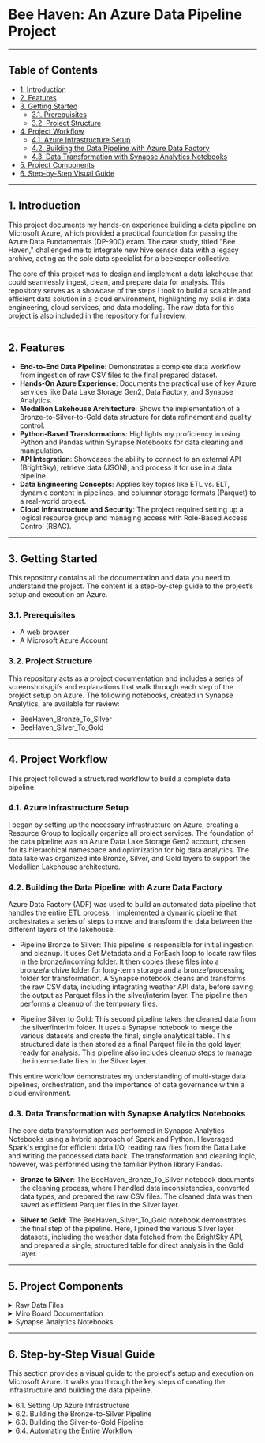# Bee Haven: An Azure Data Pipeline Project

---

## Table of Contents

- [1. Introduction](#1-introduction)
- [2. Features](#2-features)
- [3. Getting Started](#3-getting-started)
    - [3.1. Prerequisites](#31-prerequisites)
    - [3.2. Project Structure](#32-project-structure)
- [4. Project Workflow](#4-project-workflow)
  - [4.1. Azure Infrastructure Setup](#41-azure-infrastructure-setup)
  - [4.2. Building the Data Pipeline with Azure Data Factory](#42-building-the-data-pipeline-with-azure-data-factory)
  - [4.3. Data Transformation with Synapse Analytics Notebooks](#43-data-transformation-with-synapse-analytics-notebooks)
- [5. Project Components](#5-project-components)
- [6. Step-by-Step Visual Guide](#6-step-by-step-visual-guide)

---

## 1. Introduction

This project documents my hands-on experience building a data pipeline on Microsoft Azure, which provided a practical foundation for passing the Azure Data Fundamentals (DP-900) exam. The case study, titled "Bee Haven," challenged me to integrate new hive sensor data with a legacy archive, acting as the sole data specialist for a beekeeper collective.

The core of this project was to design and implement a data lakehouse that could seamlessly ingest, clean, and prepare data for analysis. This repository serves as a showcase of the steps I took to build a scalable and efficient data solution in a cloud environment, highlighting my skills in data engineering, cloud services, and data modeling. The raw data for this project is also included in the repository for full review.

---

## 2. Features

- **End-to-End Data Pipeline**: Demonstrates a complete data workflow from ingestion of raw CSV files to the final prepared dataset.
- **Hands-On Azure Experience**: Documents the practical use of key Azure services like Data Lake Storage Gen2, Data Factory, and Synapse Analytics.
- **Medallion Lakehouse Architecture**: Shows the implementation of a Bronze-to-Silver-to-Gold data structure for data refinement and quality control.
- **Python-Based Transformations**: Highlights my proficiency in using Python and Pandas within Synapse Notebooks for data cleaning and manipulation.
- **API Integration**: Showcases the ability to connect to an external API (BrightSky), retrieve data (JSON), and process it for use in a data pipeline.
- **Data Engineering Concepts**: Applies key topics like ETL vs. ELT, dynamic content in pipelines, and columnar storage formats (Parquet) to a real-world project.
- **Cloud Infrastructure and Security**: The project required setting up a logical resource group and managing access with Role-Based Access Control (RBAC).

---

## 3. Getting Started

This repository contains all the documentation and data you need to understand the project. The content is a step-by-step guide to the project’s setup and execution on Azure.

### 3.1. Prerequisites
- A web browser
- A Microsoft Azure Account

### 3.2. Project Structure
This repository acts as a project documentation and includes a series of screenshots/gifs and explanations that walk through each step of the project setup on Azure. The following notebooks, created in Synapse Analytics, are available for review:
- BeeHaven_Bronze_To_Silver
- BeeHaven_Silver_To_Gold

---

## 4. Project Workflow

This project followed a structured workflow to build a complete data pipeline.

### 4.1. Azure Infrastructure Setup

I began by setting up the necessary infrastructure on Azure, creating a Resource Group to logically organize all project services. The foundation of the data pipeline was an Azure Data Lake Storage Gen2 account, chosen for its hierarchical namespace and optimization for big data analytics. The data lake was organized into Bronze, Silver, and Gold layers to support the Medallion Lakehouse architecture.

### 4.2. Building the Data Pipeline with Azure Data Factory

Azure Data Factory (ADF) was used to build an automated data pipeline that handles the entire ETL process. I implemented a dynamic pipeline that orchestrates a series of steps to move and transform the data between the different layers of the lakehouse.

- Pipeline Bronze to Silver: This pipeline is responsible for initial ingestion and cleanup. It uses Get Metadata and a ForEach loop to locate raw files in the bronze/incoming folder. It then copies these files into a bronze/archive folder for long-term storage and a bronze/processing folder for transformation. A Synapse notebook cleans and transforms the raw CSV data, including integrating weather API data, before saving the output as Parquet files in the silver/interim layer. The pipeline then performs a cleanup of the temporary files.

- Pipeline Silver to Gold: This second pipeline takes the cleaned data from the silver/interim folder. It uses a Synapse notebook to merge the various datasets and create the final, single analytical table. This structured data is then stored as a final Parquet file in the gold layer, ready for analysis. This pipeline also includes cleanup steps to manage the intermediate files in the Silver layer.

This entire workflow demonstrates my understanding of multi-stage data pipelines, orchestration, and the importance of data governance within a cloud environment.

### 4.3. Data Transformation with Synapse Analytics Notebooks

The core data transformation was performed in Synapse Analytics Notebooks using a hybrid approach of Spark and Python. I leveraged Spark's engine for efficient data I/O, reading raw files from the Data Lake and writing the processed data back. The transformation and cleaning logic, however, was performed using the familiar Python library Pandas.

- **Bronze to Silver**: The BeeHaven_Bronze_To_Silver notebook documents the cleaning process, where I handled data inconsistencies, converted data types, and prepared the raw CSV files. The cleaned data was then saved as efficient Parquet files in the Silver layer.

- **Silver to Gold**: The BeeHaven_Silver_To_Gold notebook demonstrates the final step of the pipeline. Here, I joined the various Silver layer datasets, including the weather data fetched from the BrightSky API, and prepared a single, structured table for direct analysis in the Gold layer.

---

## 5. Project Components

<details>
<summary>Raw Data Files</summary>
<br>
The raw CSV files—flow_schwartau.csv, humidity_schwartau.csv, temperature_schwartau.csv, and weight_schwartau.csv—that served as the starting point for this project.
<br>
<a href="https://github.com/Cebulva/bee-haven-azure-data-pipeline/tree/main/data">View Raw Data (GitHub Folder)</a>
</details>

<details>
<summary>Miro Board Documentation</summary>
<br>
This board documents the full project journey, including the initial design, a collection of relevant concepts, and screenshots of the data preperation analysis.
<br>
<a href="https://miro.com/app/board/uXjVIGWwBlk=/?moveToWidget=3458764635939066241&cot=10">View Miro Board</a>
</details>

<details>
<summary>Synapse Analytics Notebooks</summary>
<br>
These notebooks contain the Python code used for the data transformations. They show the steps for reading data from Azure Data Lake, cleaning it, and writing it to the next layer of the lakehouse.
<br>
<a href="https://github.com/Cebulva/bee-haven-azure-data-pipeline/blob/main/script/BeeHaven_Bronze_To_Silver.ipynb">BeeHaven_Bronze_To_Silver Notebook</a>
<br>
<a href="https://github.com/Cebulva/bee-haven-azure-data-pipeline/blob/main/script/BeeHaven_Silver_To_Gold.ipynb">BeeHaven_Silver_To_Gold Notebook</a>
</details>

---

## 6. Step-by-Step Visual Guide

This section provides a visual guide to the project's setup and execution on Microsoft Azure. It walks you through the key steps of creating the infrastructure and building the data pipeline.

<details>
<summary>6.1. Setting Up Azure Infrastructure</summary>
<br>
First, I created a Resource Group to organize all the project's services. Next, I set up an Azure Data Lake Storage Gen2 account and established the Bronze, Silver, and Gold folder structure.
<br>

<br>
<img src="https://github.com/Cebulva/bee-haven-azure-data-pipeline/blob/main/images/AzureInfrastructure.gif" alt="Azure Infrastructure Gif">
</details>

<details>
<summary>6.2. Building the Bronze-to-Silver Pipeline</summary>
<br>
This pipeline handles the first stage of the ETL process, moving data from its raw state to a cleaned, structured format.
<br>

<br>
<img src="https://github.com/Cebulva/bee-haven-azure-data-pipeline/blob/main/images/BronzeToSilverPipeline.gif" alt="Gif of the Bronze to Silver ADF pipeline">
<br>

<br>
Here is the detailed workflow for this pipeline:
<br>
<ul>
<li>Get raw data from bronze/incoming.</li>
<li>Copy this data to bronze/archive for long-term storage and to bronze/processing.</li>
<li>Use a Synapse notebook to clean and transform the CSV files.</li>
<li>Integrate the weather API data and save all of the files in silver/interim as Parquet files.</li>
<li>Clean up the bronze/processing and bronze/incoming folders.</li>
</ul>
</details>

<details>
<summary>6.3. Building the Silver-to-Gold Pipeline</summary>
<br>
The second stage of the pipeline takes the cleaned and structured data from the Silver layer, joins it together, and prepares it for direct analysis in the Gold layer.
<br>

<br>
<img src="https://github.com/Cebulva/bee-haven-azure-data-pipeline/blob/main/images/SilverToGoldPipeline.gif" alt="Gif of the Silver to Gold ADF pipeline">
<br>

<br>
Here is the detailed workflow for this pipeline:
<br>
<ul>
<li>Get data from silver/interim.</li>
<li>Copy the interim data to gold/processing.</li>
<li>Use a Synapse notebook to merge and transform the data with the weather API data.</li>
<li>Create a final gold Parquet file for analysis.</li>
<li>Clean up the silver/interim and gold/processing folders.
</li>
</ul>
</details>

<details>
<summary>6.4. Automating the Entire Workflow</summary>
<br>
The final pipeline orchestrates the entire process, ensuring the Silver-to-Gold pipeline only runs after the Bronze-to-Silver pipeline has successfully completed. This entire workflow is automated with a scheduled trigger set to run every day at midnight.
<br>

<br>
<img src="https://github.com/Cebulva/bee-haven-azure-data-pipeline/blob/main/images/DailyProcessingPipeline.png" alt="Screenshot of the daily automated ADF pipeline">
</details>
